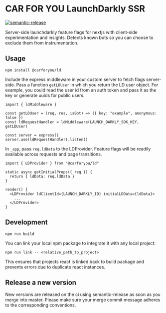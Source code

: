 # CAR FOR YOU LaunchDarkly SSR

[![semantic-release](https://img.shields.io/badge/%20%20%F0%9F%93%A6%F0%9F%9A%80-semantic--release-e10079.svg)](https://github.com/semantic-release/semantic-release)

Server-side launchdarkly feature flags for nextjs with client-side experimentation and insights. Detects known bots so you can choose to exclude them from instrumentation.

## Usage
```
npm install @carforyou/ld
```

Include the express middleware in your custom server to fetch flags server-side. Pass a function `getLDUser` in which you return the LD user object. For example, you could read the user id from an auth token and pass it as the key or generate uuids for public users.
```
import { ldMiddleware }

const getLDUser = (req, res, isBot) => ({ key: "example", anonymous: false })
const ldRequestHandler = ldMiddleware(LAUNCH_DARKLY_SDK_KEY, getLDUser)

const server = express()
server.use(ldRequestHandler).listen()
```

In `_app`, pass `req.ldData` to the LDProvider. Feature flags will be readily available across requests and page transitions.
```
import { LDProvider } from "@carforyou/ld"

static async getInitialProps({ req }) {
  return { ldData: req.ldData }
}

render() {
  <LDProvider ldClientId={LAUNCH_DARKLY_ID} initialLDData={ldData}>
    ...
  </LDProvider>
}
```

## Development
```
npm run build
```

You can link your local npm package to integrate it with any local project:
```
npm run link -- <relative_path_to_project>
```
This ensures that projects react is linked back to build package and prevents errors due to duplicate react instances.

## Release a new version

New versions are released on the ci using semantic-release as soon as you merge into master. Please
make sure your merge commit message adheres to the corresponding conventions.
